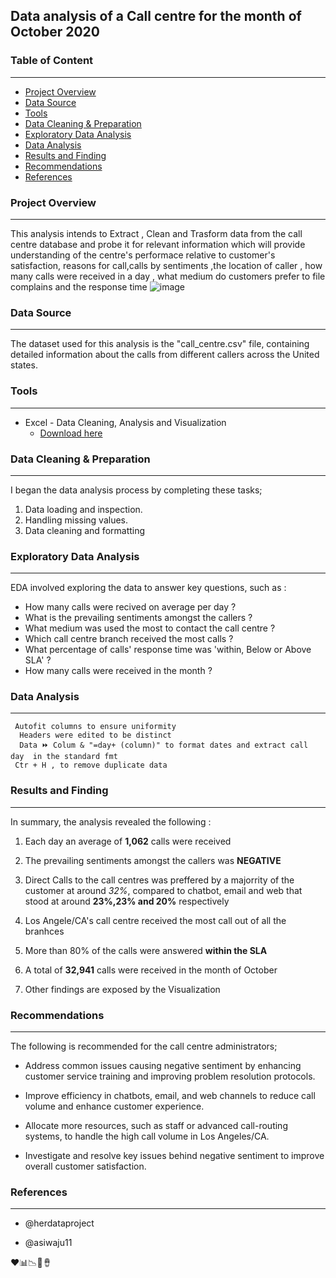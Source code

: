 
##  Data analysis of a Call centre for the month of October 2020

###  Table of Content
------

-  [Project Overview](#project-overview)
-  [Data Source](#data-source)
-  [Tools](#tools)
-  [Data Cleaning & Preparation](#data-cleaning-&-preparation)
-  [Exploratory Data Analysis](#exploratory-data-analysis)
-  [Data Analysis](#data-analysis)
-  [Results and Finding](#results-and-finding)
-  [Recommendations](#recommendations)
-  [References](#references)
  

  ###  Project Overview
  ------

  This analysis intends to Extract , Clean and Trasform data from the call centre database and probe it for relevant information which will provide understanding of the centre's performace relative to customer's satisfaction, reasons for call,calls by sentiments ,the location of caller , how many calls were received in a day , what medium do customers prefer to file complains and the response time
![image](https://github.com/user-attachments/assets/00c181d2-401c-4779-aef4-b8f61388a4ca)




###  Data Source
------
The  dataset used for this analysis is the "call_centre.csv" file, containing detailed information about the calls from different callers across the United states.




###  Tools
-------------
-  Excel  - Data Cleaning, Analysis and Visualization
   - [Download here](www.microsoft.com)
 




###  Data Cleaning & Preparation
---
I began the data analysis process by completing these tasks;

1.  Data loading and inspection.
2.  Handling missing values.
3.  Data cleaning and formatting



###  Exploratory Data Analysis
---
EDA involved exploring the  data to answer key questions, such as :

-  How many calls were recived on average per day ?
-  What is the prevailing sentiments amongst the callers ?
-  What medium was used the most to contact the call centre ?
-  Which call centre branch received the most calls ?
-  What percentage of calls' response time was 'within, Below or Above SLA' ?
-  How many calls were received in the month ?

###  Data Analysis
---
```Excel functions
 Autofit columns to ensure uniformity
  Headers were edited to be distinct
  Data ⏩ Colum & "=day+ (column)" to format dates and extract call day  in the standard fmt
 Ctr + H , to remove duplicate data
```


###  Results and Finding
---
In summary, the analysis revealed the following :

 1.  Each day an average of **1,062** calls were received
 
 2.  The prevailing sentiments amongst the callers was **NEGATIVE**

3.  Direct Calls to the call centres was preffered by a majorrity of the customer at around *32%*, compared to chatbot, email and web that stood at around **23%,23% and 20%** respectively

 4.  Los Angele/CA's call centre received the most call out of all the branhces

5.  More than 80% of the calls were answered **within the SLA**

6.  A total of **32,941** calls were received in the month of October

 7.  Other findings are exposed by the Visualization
   



###  Recommendations
---------------------
The following is recommended for the call centre administrators; 

-  Address common issues causing negative sentiment by enhancing customer service training and improving problem resolution protocols.

-  Improve efficiency in chatbots, email, and web channels to reduce call volume and enhance customer experience.

-  Allocate more resources, such as staff or advanced call-routing systems, to handle the high call volume in Los Angeles/CA.

-  Investigate and resolve key issues behind negative sentiment to improve overall customer satisfaction.

###  References
---------------------
-  @herdataproject

-  @asiwaju11



❤️📊📉🥇🪘



